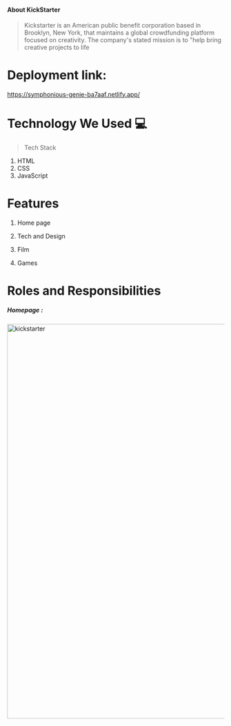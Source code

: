 # 
#### About KickStarter
>  Kickstarter is an American public benefit corporation based in Brooklyn, New York, that maintains a global crowdfunding platform focused on creativity. The company's stated mission is to "help bring creative projects to life
# Deployment link:
https://symphonious-genie-ba7aaf.netlify.app/

# Technology We Used :computer:
> Tech Stack
1. HTML
2. CSS
3. JavaScript


# Features
1. Home page

2. Tech and Design

3. Film

4. Games


# Roles and Responsibilities

##### Homepage : 
<img width="913" alt="kickstarter" src="https://i.postimg.cc/0jmMmFSP/Screenshot-2022-12-19-161124.png">







